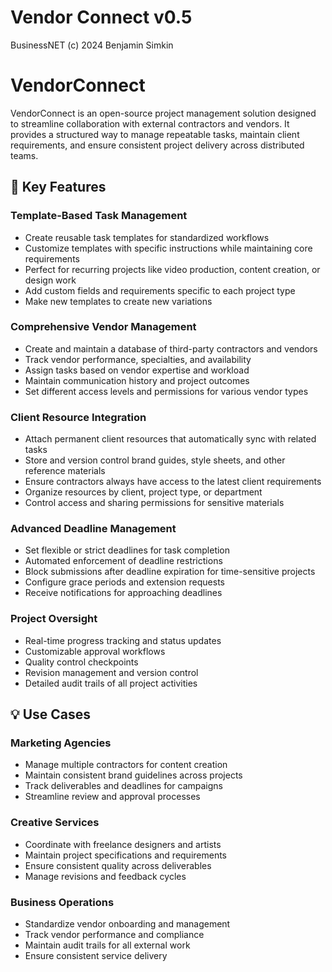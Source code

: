 # Vendor Connect v0.5
BusinessNET (c) 2024
Benjamin Simkin

# VendorConnect

VendorConnect is an open-source project management solution designed to streamline collaboration with external contractors and vendors. It provides a structured way to manage repeatable tasks, maintain client requirements, and ensure consistent project delivery across distributed teams.

## 🌟 Key Features

### Template-Based Task Management
- Create reusable task templates for standardized workflows
- Customize templates with specific instructions while maintaining core requirements
- Perfect for recurring projects like video production, content creation, or design work
- Add custom fields and requirements specific to each project type
- Make new templates to create new variations

### Comprehensive Vendor Management 
- Create and maintain a database of third-party contractors and vendors
- Track vendor performance, specialties, and availability
- Assign tasks based on vendor expertise and workload
- Maintain communication history and project outcomes
- Set different access levels and permissions for various vendor types

### Client Resource Integration
- Attach permanent client resources that automatically sync with related tasks
- Store and version control brand guides, style sheets, and other reference materials
- Ensure contractors always have access to the latest client requirements
- Organize resources by client, project type, or department
- Control access and sharing permissions for sensitive materials

### Advanced Deadline Management
- Set flexible or strict deadlines for task completion
- Automated enforcement of deadline restrictions
- Block submissions after deadline expiration for time-sensitive projects
- Configure grace periods and extension requests
- Receive notifications for approaching deadlines

### Project Oversight
- Real-time progress tracking and status updates
- Customizable approval workflows
- Quality control checkpoints
- Revision management and version control
- Detailed audit trails of all project activities

## 💡 Use Cases

### Marketing Agencies
- Manage multiple contractors for content creation
- Maintain consistent brand guidelines across projects
- Track deliverables and deadlines for campaigns
- Streamline review and approval processes

### Creative Services
- Coordinate with freelance designers and artists
- Maintain project specifications and requirements
- Ensure consistent quality across deliverables
- Manage revisions and feedback cycles

### Business Operations
- Standardize vendor onboarding and management
- Track vendor performance and compliance
- Maintain audit trails for all external work
- Ensure consistent service delivery




